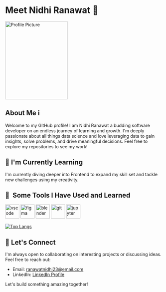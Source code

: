 # Meet Nidhi Ranawat 👋

<img src="https://miro.medium.com/v2/resize:fit:679/1*qdAW1TjCN57h1lbuuzvchg.gif" alt="Profile Picture" width="200" height="250">

## About Me ℹ️

Welcome to my GitHub profile! I am Nidhi Ranawat a budding software developer on an endless journey of learning and growth. I'm deeply passionate about all things data science and love leveraging data to gain insights, solve problems, and drive meaningful decisions.
Feel free to explore my repositories to see my work!

## 🌱 I'm Currently Learning 

I'm currently diving deeper into Frontend to expand my skill set and tackle new challenges using my creativity.

<h2> 🚀 &nbsp;Some Tools I Have Used and Learned</h2>
<p align="left">
<img src="https://cdn.jsdelivr.net/gh/devicons/devicon/icons/vscode/vscode-original.svg" alt="vscode" width="45" height="45"/>
<img src="https://cdn.jsdelivr.net/gh/devicons/devicon/icons/figma/figma-original.svg" alt="figma" width="45" height="45"/>
<img src="https://cdn.jsdelivr.net/gh/devicons/devicon/icons/blender/blender-original-wordmark.svg" alt="blender" width="45" height="45"/>
<img src="https://cdn.jsdelivr.net/gh/devicons/devicon/icons/git/git-plain-wordmark.svg" alt="git" width="45" height="45"/>
<img src="https://cdn.jsdelivr.net/gh/devicons/devicon/icons/jupyter/jupyter-original-wordmark.svg" alt="jupyter" width="45" height="45"/>          
</p>

[![Top Langs](https://github-readme-stats.vercel.app/api/top-langs/?username=Nidhi-Ranawat)](https://github.com/Nidhi-Ranawat/github-readme-stats)

## 💬 Let's Connect

I'm always open to collaborating on interesting projects or discussing ideas. Feel free to reach out:

- Email: [ranawatnidhi23@email.com](mailto:ranawatnidhi23@email.com)
- LinkedIn: [LinkedIn Profile](https://www.linkedin.com/in/nidhi-ranawat-759720282/)

Let's build something amazing together! 

